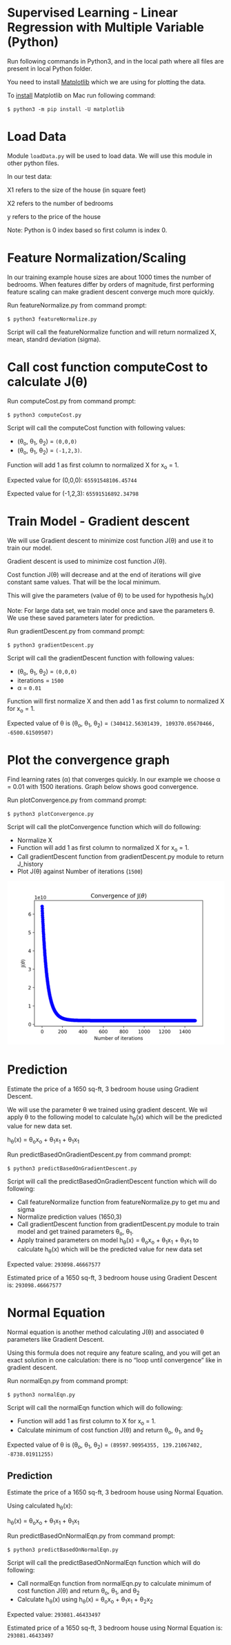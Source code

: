 Supervised Learning - Linear Regression with Multiple Variable (Python)
========================================================================

Run following commands in Python3, and in the local path where all files are present in local Python folder. 

You need to install [Matplotlib](https://matplotlib.org/index.html) which we are using for plotting the data. 

To [install](https://matplotlib.org/users/installing.html) Matplotlib on Mac run following command: 


`$ python3 -m pip install -U matplotlib`


# Load Data

Module `loadData.py` will be used to load data. We will use this module in other python files. 


In our test data: 

X1 refers to the size of the house (in square feet)

X2 refers to the number of bedrooms

y refers to the price of the house

Note: Python is 0 index based so first column is index 0. 


# Feature Normalization/Scaling

In our training example house sizes are about 1000 times the number of bedrooms. When features differ by orders of magnitude, first performing feature scaling can make gradient descent converge much more quickly.

Run featureNormalize.py from command prompt: 

`$ python3 featureNormalize.py`

Script will call the featureNormalize function and will return normalized X, mean, standrd deviation (sigma). 


# Call cost function computeCost to calculate J(&theta;)

Run computeCost.py from command prompt: 

`$ python3 computeCost.py`

Script will call the computeCost function with following values:
* (&theta;<sub>o</sub>, &theta;<sub>1</sub>, &theta;<sub>2</sub>) =  `(0,0,0)` 
* (&theta;<sub>o</sub>, &theta;<sub>1</sub>, &theta;<sub>2</sub>) = `(-1,2,3)`. 

Function will add 1 as first column to normalized X for x<sub>o</sub> = 1.

Expected value for (0,0,0): `65591548106.45744`

Expected value for (-1,2,3): `65591516892.34798`


# Train Model - Gradient descent 
We will use Gradient descent to minimize cost function J(&theta;) and use it to train our model.

Gradient descent is used to minimize cost function J(&theta;). 

Cost function J(&theta;) will decrease and at the end of iterations will give constant same values. That will be the local minimum. 

This will give the parameters (value of &theta;) to be used for hypothesis h<sub>&theta;</sub>(x)

Note: For large data set, we train model once and save the parameters &theta;. We use these saved parameters later for prediction. 


Run gradientDescent.py from command prompt: 

`$ python3 gradientDescent.py`

Script will call the gradientDescent function with following values:

* (&theta;<sub>o</sub>, &theta;<sub>1</sub>, &theta;<sub>2</sub>) =  `(0,0,0)`  
* iterations = `1500`
* &alpha; = `0.01`

Function will first normalize X and then add 1 as first column to normalized X for x<sub>o</sub> = 1.


Expected value of &theta; is (&theta;<sub>o</sub>, &theta;<sub>1</sub>, &theta;<sub>2</sub>) = `(340412.56301439, 109370.05670466, -6500.61509507)`



# Plot the convergence graph

Find learning rates (&alpha;) that converges quickly. In our example we choose &alpha; = 0.01 with 1500 iterations. Graph below shows good convergence.

Run plotConvergence.py from command prompt:

`$ python3 plotConvergence.py`

Script will call the plotConvergence function which will do following:
* Normalize X  
* Function will add 1 as first column to normalized X for x<sub>o</sub> = 1.
* Call gradientDescent function from gradientDescent.py module to return J_history 
* Plot J(&theta;) against Number of iterations (`1500`)


![Plot](figures/figure1.png)



# Prediction

Estimate the price of a 1650 sq-ft, 3 bedroom house using Gradient Descent.

We will use the parameter &theta; we trained using gradient descent. We wil apply &theta; to the following model to calculate h<sub>&theta;</sub>(x) which will be the predicted value for new data set.


h<sub>&theta;</sub>(x) = &theta;<sub>o</sub>x<sub>o</sub>  + &theta;<sub>1</sub>x<sub>1</sub> + &theta;<sub>1</sub>x<sub>1</sub>


Run predictBasedOnGradientDescent.py from command prompt:

`$ python3 predictBasedOnGradientDescent.py`

Script will call the predictBasedOnGradientDescent function which will do following:
* Call featureNormalize function from featureNormalize.py to get mu and sigma
* Normalize prediction values (1650,3)
* Call gradientDescent function from gradientDescent.py module to train model and get trained parameters &theta;<sub>o</sub>, &theta;<sub>1</sub>. 
* Apply trained parameters on model h<sub>&theta;</sub>(x) = &theta;<sub>o</sub>x<sub>o</sub>  + &theta;<sub>1</sub>x<sub>1</sub> + &theta;<sub>1</sub>x<sub>1</sub> to calculate h<sub>&theta;</sub>(x) which will be the predicted value for new data set


Expected value: `293098.46667577`

Estimated price of a 1650 sq-ft, 3 bedroom house using Gradient Descent is: `293098.46667577`


# Normal Equation 

Normal equation is another method calculating J(&theta;) and associated &theta; parameters like Gradient Descent. 

Using this formula does not require any feature scaling, and you will get an exact solution in one calculation: there is no “loop until convergence” like in gradient descent.

Run normalEqn.py from command prompt:

`$ python3 normalEqn.py`

Script will call the normalEqn function which will do following:
* Function will add 1 as first column to X for x<sub>o</sub> = 1.
* Calculate minimum of cost function J(&theta;) and return &theta;<sub>o</sub>, &theta;<sub>1</sub>, and &theta;<sub>2</sub>


Expected value of &theta; is (&theta;<sub>o</sub>, &theta;<sub>1</sub>, &theta;<sub>2</sub>) = `(89597.90954355, 139.21067402, -8738.01911255)`

## Prediction

Estimate the price of a 1650 sq-ft, 3 bedroom house using Normal Equation.

Using calculated h<sub>&theta;</sub>(x):

h<sub>&theta;</sub>(x) = &theta;<sub>o</sub>x<sub>o</sub>  + &theta;<sub>1</sub>x<sub>1</sub> + &theta;<sub>1</sub>x<sub>1</sub>

Run predictBasedOnNormalEqn.py from command prompt:

`$ python3 predictBasedOnNormalEqn.py`

Script will call the predictBasedOnNormalEqn function which will do following:
* Call normalEqn function from normalEqn.py to calculate minimum of cost function J(&theta;) and return &theta;<sub>o</sub>, &theta;<sub>1</sub>, and &theta;<sub>2</sub> 
* Calculate  h<sub>&theta;</sub>(x) using h<sub>&theta;</sub>(x) = &theta;<sub>o</sub>x<sub>o</sub>  + &theta;<sub>1</sub>x<sub>1</sub> + &theta;<sub>2</sub>x<sub>2</sub>


Expected value: `293081.46433497`

Estimated price of a 1650 sq-ft, 3 bedroom house using Normal Equation is: `293081.46433497`


